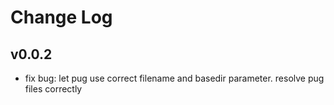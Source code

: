 # Change Log

## v0.0.2

 - fix bug: let pug use correct filename and basedir parameter. resolve pug files correctly

